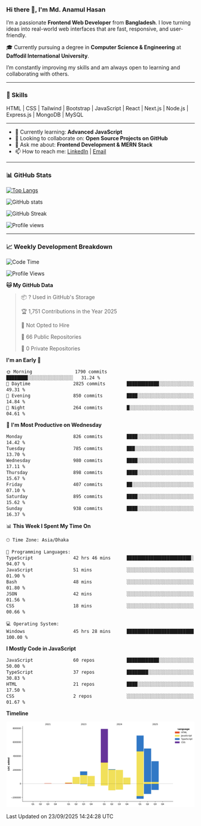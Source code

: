 ### Hi there 👋, I'm Md. Anamul Hasan

I’m a passionate **Frontend Web Developer** from **Bangladesh**. I love turning ideas into real-world web interfaces that are fast, responsive, and user-friendly.

🎓 Currently pursuing a degree in **Computer Science & Engineering** at **Daffodil International University**.

I’m constantly improving my skills and am always open to learning and collaborating with others.

---

### 🚀 Skills
HTML | CSS | Tailwind | Bootstrap | JavaScript | React | Next.js | Node.js | Express.js | MongoDB | MySQL 

---

- 🌱 Currently learning: **Advanced JavaScript**
- 👯 Looking to collaborate on: **Open Source Projects on GitHub**
- 💬 Ask me about: **Frontend Development & MERN Stack**
- 📫 How to reach me: [LinkedIn](https://www.linkedin.com/in/mdanamulhasan201) | [Email](mailto:anamulhasan3625@gmail.com)

---

### 📊 GitHub Stats

[![Top Langs](https://github-readme-stats.vercel.app/api/top-langs/?username=mdanamulhasan201&layout=compact)](https://github.com/anuraghazra/github-readme-stats)

![GitHub stats](https://github-readme-stats.vercel.app/api?username=mdanamulhasan201&show_icons=true&count_private=true&theme=tokyonight)

![GitHub Streak](https://streak-stats.demolab.com?user=mdanamulhasan201&theme=tokyonight)

![Profile views](https://gpvc.arturio.dev/mdanamulhasan201)

---

### 📈 Weekly Development Breakdown

<!--START_SECTION:waka-->
![Code Time](http://img.shields.io/badge/Code%20Time-747%20hrs%2058%20mins-blue)

![Profile Views](http://img.shields.io/badge/Profile%20Views-1-blue)

**🐱 My GitHub Data** 

> 📦 ? Used in GitHub's Storage 
 > 
> 🏆 1,751 Contributions in the Year 2025
 > 
> 🚫 Not Opted to Hire
 > 
> 📜 66 Public Repositories 
 > 
> 🔑 0 Private Repositories 
 > 
**I'm an Early 🐤** 

```text
🌞 Morning                1790 commits        ████████░░░░░░░░░░░░░░░░░   31.24 % 
🌆 Daytime                2825 commits        ████████████░░░░░░░░░░░░░   49.31 % 
🌃 Evening                850 commits         ████░░░░░░░░░░░░░░░░░░░░░   14.84 % 
🌙 Night                  264 commits         █░░░░░░░░░░░░░░░░░░░░░░░░   04.61 % 
```
📅 **I'm Most Productive on Wednesday** 

```text
Monday                   826 commits         ████░░░░░░░░░░░░░░░░░░░░░   14.42 % 
Tuesday                  785 commits         ███░░░░░░░░░░░░░░░░░░░░░░   13.70 % 
Wednesday                980 commits         ████░░░░░░░░░░░░░░░░░░░░░   17.11 % 
Thursday                 898 commits         ████░░░░░░░░░░░░░░░░░░░░░   15.67 % 
Friday                   407 commits         ██░░░░░░░░░░░░░░░░░░░░░░░   07.10 % 
Saturday                 895 commits         ████░░░░░░░░░░░░░░░░░░░░░   15.62 % 
Sunday                   938 commits         ████░░░░░░░░░░░░░░░░░░░░░   16.37 % 
```


📊 **This Week I Spent My Time On** 

```text
🕑︎ Time Zone: Asia/Dhaka

💬 Programming Languages: 
TypeScript               42 hrs 46 mins      ████████████████████████░   94.07 % 
JavaScript               51 mins             ░░░░░░░░░░░░░░░░░░░░░░░░░   01.90 % 
Bash                     48 mins             ░░░░░░░░░░░░░░░░░░░░░░░░░   01.80 % 
JSON                     42 mins             ░░░░░░░░░░░░░░░░░░░░░░░░░   01.56 % 
CSS                      18 mins             ░░░░░░░░░░░░░░░░░░░░░░░░░   00.66 % 

💻 Operating System: 
Windows                  45 hrs 28 mins      █████████████████████████   100.00 % 
```

**I Mostly Code in JavaScript** 

```text
JavaScript               60 repos            ████████████░░░░░░░░░░░░░   50.00 % 
TypeScript               37 repos            ████████░░░░░░░░░░░░░░░░░   30.83 % 
HTML                     21 repos            ████░░░░░░░░░░░░░░░░░░░░░   17.50 % 
CSS                      2 repos             ░░░░░░░░░░░░░░░░░░░░░░░░░   01.67 % 
```



**Timeline**

![Lines of Code chart](https://raw.githubusercontent.com/mdanamulhasan201/mdanamulhasan201/main/assets/bar_graph.png)


 Last Updated on 23/09/2025 14:24:28 UTC
<!--END_SECTION:waka-->

